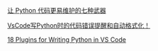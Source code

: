 
[让 Python 代码更易维护的七种武器](https://zhuanlan.zhihu.com/p/45671766)

[VsCode写Python时的代码错误提醒和自动格式化！](https://blog.csdn.net/Mrs_chens/article/details/102566018)

[18 Plugins for Writing Python in VS Code](https://switowski.com/blog/18-plugins-for-python-in-vscode)
